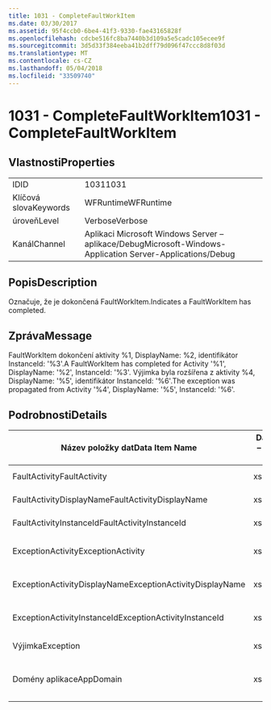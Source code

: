 ```yaml
---
title: 1031 - CompleteFaultWorkItem
ms.date: 03/30/2017
ms.assetid: 95f4ccb0-6be4-41f3-9330-fae43165828f
ms.openlocfilehash: cdcbe516fc8ba7440b3d109a5e5cadc105ecee9f
ms.sourcegitcommit: 3d5d33f384eeba41b2dff79d096f47ccc8d8f03d
ms.translationtype: MT
ms.contentlocale: cs-CZ
ms.lasthandoff: 05/04/2018
ms.locfileid: "33509740"
---
```

# <a name="1031---completefaultworkitem"></a><span data-ttu-id="9aaeb-102">1031 - CompleteFaultWorkItem</span><span class="sxs-lookup"><span data-stu-id="9aaeb-102">1031 - CompleteFaultWorkItem</span></span>
## <a name="properties"></a><span data-ttu-id="9aaeb-103">Vlastnosti</span><span class="sxs-lookup"><span data-stu-id="9aaeb-103">Properties</span></span>  
  
|||  
|-|-|  
|<span data-ttu-id="9aaeb-104">ID</span><span class="sxs-lookup"><span data-stu-id="9aaeb-104">ID</span></span>|<span data-ttu-id="9aaeb-105">1031</span><span class="sxs-lookup"><span data-stu-id="9aaeb-105">1031</span></span>|  
|<span data-ttu-id="9aaeb-106">Klíčová slova</span><span class="sxs-lookup"><span data-stu-id="9aaeb-106">Keywords</span></span>|<span data-ttu-id="9aaeb-107">WFRuntime</span><span class="sxs-lookup"><span data-stu-id="9aaeb-107">WFRuntime</span></span>|  
|<span data-ttu-id="9aaeb-108">úroveň</span><span class="sxs-lookup"><span data-stu-id="9aaeb-108">Level</span></span>|<span data-ttu-id="9aaeb-109">Verbose</span><span class="sxs-lookup"><span data-stu-id="9aaeb-109">Verbose</span></span>|  
|<span data-ttu-id="9aaeb-110">Kanál</span><span class="sxs-lookup"><span data-stu-id="9aaeb-110">Channel</span></span>|<span data-ttu-id="9aaeb-111">Aplikaci Microsoft Windows Server – aplikace/Debug</span><span class="sxs-lookup"><span data-stu-id="9aaeb-111">Microsoft-Windows-Application Server-Applications/Debug</span></span>|  
  
## <a name="description"></a><span data-ttu-id="9aaeb-112">Popis</span><span class="sxs-lookup"><span data-stu-id="9aaeb-112">Description</span></span>  
 <span data-ttu-id="9aaeb-113">Označuje, že je dokončená FaultWorkItem.</span><span class="sxs-lookup"><span data-stu-id="9aaeb-113">Indicates a FaultWorkItem has completed.</span></span>  
  
## <a name="message"></a><span data-ttu-id="9aaeb-114">Zpráva</span><span class="sxs-lookup"><span data-stu-id="9aaeb-114">Message</span></span>  
 <span data-ttu-id="9aaeb-115">FaultWorkItem dokončení aktivity %1, DisplayName: %2, identifikátor InstanceId: '%3'.</span><span class="sxs-lookup"><span data-stu-id="9aaeb-115">A FaultWorkItem has completed for Activity '%1', DisplayName: '%2', InstanceId: '%3'.</span></span> <span data-ttu-id="9aaeb-116">Výjimka byla rozšířena z aktivity %4, DisplayName: '%5', identifikátor InstanceId: '%6'.</span><span class="sxs-lookup"><span data-stu-id="9aaeb-116">The exception was propagated from Activity '%4', DisplayName: '%5', InstanceId: '%6'.</span></span>  
  
## <a name="details"></a><span data-ttu-id="9aaeb-117">Podrobnosti</span><span class="sxs-lookup"><span data-stu-id="9aaeb-117">Details</span></span>  
  
|<span data-ttu-id="9aaeb-118">Název položky dat</span><span class="sxs-lookup"><span data-stu-id="9aaeb-118">Data Item Name</span></span>|<span data-ttu-id="9aaeb-119">Datová položka – Typ</span><span class="sxs-lookup"><span data-stu-id="9aaeb-119">Data Item Type</span></span>|<span data-ttu-id="9aaeb-120">Popis</span><span class="sxs-lookup"><span data-stu-id="9aaeb-120">Description</span></span>|  
|--------------------|--------------------|-----------------|  
|<span data-ttu-id="9aaeb-121">FaultActivity</span><span class="sxs-lookup"><span data-stu-id="9aaeb-121">FaultActivity</span></span>|<span data-ttu-id="9aaeb-122">xs:String</span><span class="sxs-lookup"><span data-stu-id="9aaeb-122">xs:string</span></span>|<span data-ttu-id="9aaeb-123">Název typu selhání aktivity.</span><span class="sxs-lookup"><span data-stu-id="9aaeb-123">The type name of the fault activity.</span></span>|  
|<span data-ttu-id="9aaeb-124">FaultActivityDisplayName</span><span class="sxs-lookup"><span data-stu-id="9aaeb-124">FaultActivityDisplayName</span></span>|<span data-ttu-id="9aaeb-125">xs:String</span><span class="sxs-lookup"><span data-stu-id="9aaeb-125">xs:string</span></span>|<span data-ttu-id="9aaeb-126">Zobrazovaný název selhání aktivity.</span><span class="sxs-lookup"><span data-stu-id="9aaeb-126">The display name of the fault activity.</span></span>|  
|<span data-ttu-id="9aaeb-127">FaultActivityInstanceId</span><span class="sxs-lookup"><span data-stu-id="9aaeb-127">FaultActivityInstanceId</span></span>|<span data-ttu-id="9aaeb-128">xs:String</span><span class="sxs-lookup"><span data-stu-id="9aaeb-128">xs:string</span></span>|<span data-ttu-id="9aaeb-129">Id instance selhání aktivity.</span><span class="sxs-lookup"><span data-stu-id="9aaeb-129">The instance id of the fault activity.</span></span>|  
|<span data-ttu-id="9aaeb-130">ExceptionActivity</span><span class="sxs-lookup"><span data-stu-id="9aaeb-130">ExceptionActivity</span></span>|<span data-ttu-id="9aaeb-131">xs:String</span><span class="sxs-lookup"><span data-stu-id="9aaeb-131">xs:string</span></span>|<span data-ttu-id="9aaeb-132">Název typu aktivity, která vrátila výjimku.</span><span class="sxs-lookup"><span data-stu-id="9aaeb-132">The type name of the activity that threw the exception.</span></span>|  
|<span data-ttu-id="9aaeb-133">ExceptionActivityDisplayName</span><span class="sxs-lookup"><span data-stu-id="9aaeb-133">ExceptionActivityDisplayName</span></span>|<span data-ttu-id="9aaeb-134">xs:String</span><span class="sxs-lookup"><span data-stu-id="9aaeb-134">xs:string</span></span>|<span data-ttu-id="9aaeb-135">Zobrazovaný název aktivity, která vrátila výjimku.</span><span class="sxs-lookup"><span data-stu-id="9aaeb-135">The display name of the activity that threw the exception.</span></span>|  
|<span data-ttu-id="9aaeb-136">ExceptionActivityInstanceId</span><span class="sxs-lookup"><span data-stu-id="9aaeb-136">ExceptionActivityInstanceId</span></span>|<span data-ttu-id="9aaeb-137">xs:String</span><span class="sxs-lookup"><span data-stu-id="9aaeb-137">xs:string</span></span>|<span data-ttu-id="9aaeb-138">Id instance aktivity, která vrátila výjimku.</span><span class="sxs-lookup"><span data-stu-id="9aaeb-138">The instance id of the activity that threw the exception.</span></span>|  
|<span data-ttu-id="9aaeb-139">Výjimka</span><span class="sxs-lookup"><span data-stu-id="9aaeb-139">Exception</span></span>|<span data-ttu-id="9aaeb-140">xs:String</span><span class="sxs-lookup"><span data-stu-id="9aaeb-140">xs:string</span></span>|<span data-ttu-id="9aaeb-141">Podrobnosti o výjimce pro výjimky</span><span class="sxs-lookup"><span data-stu-id="9aaeb-141">The exception details for the exception</span></span>|  
|<span data-ttu-id="9aaeb-142">Domény aplikace</span><span class="sxs-lookup"><span data-stu-id="9aaeb-142">AppDomain</span></span>|<span data-ttu-id="9aaeb-143">xs:String</span><span class="sxs-lookup"><span data-stu-id="9aaeb-143">xs:string</span></span>|<span data-ttu-id="9aaeb-144">Řetězec vrácený AppDomain.CurrentDomain.FriendlyName.</span><span class="sxs-lookup"><span data-stu-id="9aaeb-144">The string returned by AppDomain.CurrentDomain.FriendlyName.</span></span>|
